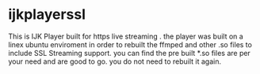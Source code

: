 # ijkplayerssl
This is IJK Player built for https live streaming . the player was built on a linex ubuntu enviroment in order to rebuilt the ffmped and other .so files to include SSL Streaming support. you can find the pre built *.so files are per your need and are good to go. you do not need to rebuilt it again. 
